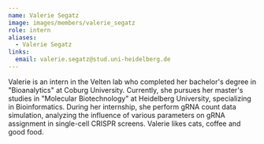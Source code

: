 ```yaml
---
name: Valerie Segatz
image: images/members/valerie_segatz
role: intern
aliases:
  - Valerie Segatz
links:
  email: valerie.segatz@stud.uni-heidelberg.de
---
```


Valerie is an intern in the Velten lab who completed her bachelor's degree in "Bioanalytics" at Coburg University. Currently, she pursues her master's studies in "Molecular Biotechnology" at Heidelberg University, specializing in Bioinformatics.
During her internship, she perform gRNA count data simulation, analyzing the influence of various parameters on gRNA assignment in single-cell CRISPR screens.
Valerie likes cats, coffee and good food.